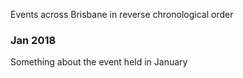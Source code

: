 
Events across Brisbane in reverse chronological order

### Jan 2018

  Something about the event held in January
